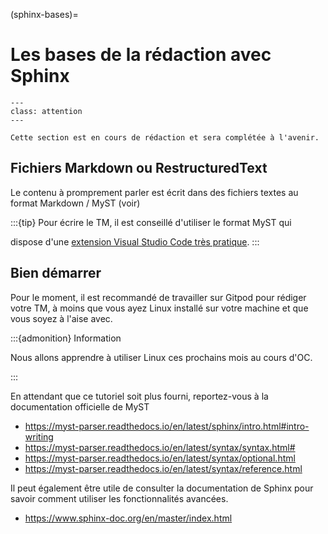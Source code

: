 (sphinx-bases)=

# Les bases de la rédaction avec Sphinx

```{admonition} En cours de rédaction
---
class: attention
---

Cette section est en cours de rédaction et sera complétée à l'avenir.

```

## Fichiers Markdown ou RestructuredText

Le contenu à promprement parler est écrit dans des fichiers textes au format
Markdown / MyST (voir)

:::{tip} Pour écrire le TM, il est conseillé d'utiliser le format MyST qui

dispose d'une [extension Visual Studio Code très pratique](https://marketplace.visualstudio.com/items?itemName=ExecutableBookProject.myst-highlight).
:::

## Bien démarrer

Pour le moment, il est recommandé de travailler sur Gitpod pour rédiger votre
TM, à moins que vous ayez Linux installé sur votre machine et que vous soyez à
l'aise avec.

:::{admonition} Information

Nous allons apprendre à utiliser Linux ces prochains mois au cours d'OC.

:::

En attendant que ce tutoriel soit plus fourni, reportez-vous à la documentation
officielle de MyST

- https://myst-parser.readthedocs.io/en/latest/sphinx/intro.html#intro-writing
- https://myst-parser.readthedocs.io/en/latest/syntax/syntax.html#
- https://myst-parser.readthedocs.io/en/latest/syntax/optional.html
- https://myst-parser.readthedocs.io/en/latest/syntax/reference.html

Il peut également être utile de consulter la documentation de Sphinx pour savoir
comment utiliser les fonctionnalités avancées.

- https://www.sphinx-doc.org/en/master/index.html
